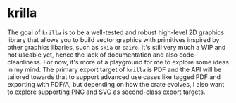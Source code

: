 # krilla

The goal of `krilla` is to be a well-tested and robust high-level 2D graphics library that allows you to build vector graphics with primitives inspired by other graphics libaries, such as `skia` or `cairo`. It's still very much a WIP and not
useable yet, hence the lack of documentation and also code-cleanliness. For now, it's more of a playground for me to
explore some ideas in my mind. The primary export target of `krilla` is PDF and the API will be tailored towards that
to support advanced use cases like tagged PDF and exporting with PDF/A, but depending on how the crate evolves, 
I also want to explore supporting PNG and SVG as second-class export targets.
